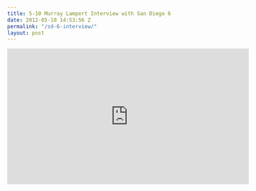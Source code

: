 ```yaml
---
title: 5-10 Murray Lampert Interview with San Diego 6
date: 2012-05-10 14:53:56 Z
permalink: "/sd-6-interview/"
layout: post
---
```


<iframe width="560" height="315" src="http://www.youtube.com/embed/gRIRWc6x3S4?rel=0" frameborder="0" allowfullscreen></iframe>
